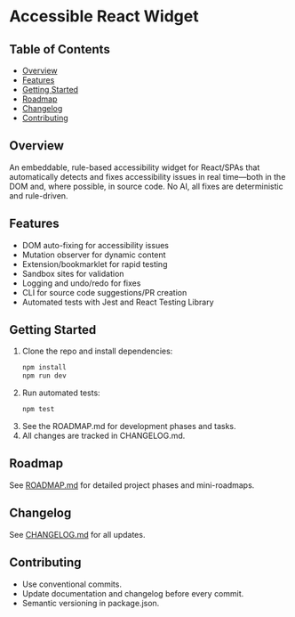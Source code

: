 # Accessible React Widget

## Table of Contents

- [Overview](#overview)
- [Features](#features)
- [Getting Started](#getting-started)
- [Roadmap](#roadmap)
- [Changelog](#changelog)
- [Contributing](#contributing)

## Overview

An embeddable, rule-based accessibility widget for React/SPAs that automatically detects and fixes accessibility issues in real time—both in the DOM and, where possible, in source code. No AI, all fixes are deterministic and rule-driven.

## Features

- DOM auto-fixing for accessibility issues
- Mutation observer for dynamic content
- Extension/bookmarklet for rapid testing
- Sandbox sites for validation
- Logging and undo/redo for fixes
- CLI for source code suggestions/PR creation
- Automated tests with Jest and React Testing Library

## Getting Started

1. Clone the repo and install dependencies:
   ```bash
   npm install
   npm run dev
   ```
2. Run automated tests:
   ```bash
   npm test
   ```
3. See the ROADMAP.md for development phases and tasks.
4. All changes are tracked in CHANGELOG.md.

## Roadmap

See [ROADMAP.md](./ROADMAP.md) for detailed project phases and mini-roadmaps.

## Changelog

See [CHANGELOG.md](./CHANGELOG.md) for all updates.

## Contributing

- Use conventional commits.
- Update documentation and changelog before every commit.
- Semantic versioning in package.json.
